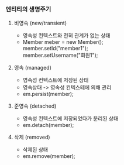 ### 엔티티의 생명주기
1. 비영속 (new/transient) 
    - 영속성 컨텍스트와 전혀 관계가 없는 상태
    - Member meber = new Member(); <br>
      member.setId("member1"); <br>
      member.setUsername("회원1");
    
2. 영속 (managed) 
    - 영속성 컨텍스트에 저장된 상태 
    - 영속상태 -> 영속성 컨텍스테에 의해 관리
    - em.persist(member);
    
    
3. 준영속 (detached) 
    - 영속성 컨텍스트에 저장되었다가 분리된 상태
    - em.detach(member);
    
4. 삭제 (removed) 
    - 삭제된 상태
    - em.remove(member);
